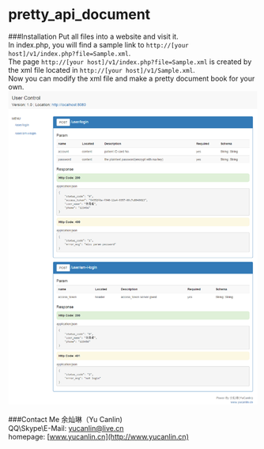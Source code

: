 # pretty_api_document

###Installation
Put all files into a website and visit it.<br/>
In index.php, you will find a sample link to `http://[your host]/v1/index.php?file=Sample.xml`. <br/>
The page `http://[your host]/v1/index.php?file=Sample.xml` is created by the xml file located in `http://[your host]/v1/Sample.xml`. <br/>
Now you can modify the xml file and make a pretty document book for your own.<br/>
![](https://github.com/charlieyu/pretty_api_document/raw/master/screencapture/Sample.png)  
<br/>
###Contact Me
余灿琳（Yu Canlin) <br/>
QQ\Skype\E-Mail: yucanlin@live.cn <br/>
homepage: [www.yucanlin.cn](http://www.yucanlin.cn)

